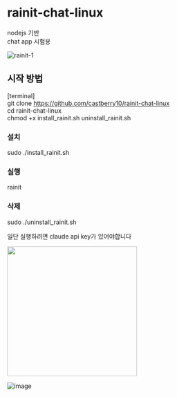 # rainit-chat-linux
nodejs 기반  
chat app 시험용  

![rainit-1](https://github.com/user-attachments/assets/829efde0-2040-4e7b-bb99-5c4ab95f9354)

## 시작 방법

[terminal]  
git clone https://github.com/castberry10/rainit-chat-linux   
cd rainit-chat-linux  
chmod +x install_rainit.sh uninstall_rainit.sh
  
### 설치  
sudo ./install_rainit.sh   
  
### 실행  
rainit  
  
### 삭제  
sudo ./uninstall_rainit.sh  
  

  
일단 실행하려면 claude api key가 있어야합니다 
  
<img src="https://github.com/user-attachments/assets/621ae8a6-8d1d-4504-a243-296a443dfa48" width="300px">


  ![image](https://github.com/user-attachments/assets/cc177054-c15a-4bd3-a2c4-6f6f239b9b35)
